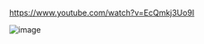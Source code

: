 https://www.youtube.com/watch?v=EcQmkj3Uo9I

![image](https://github.com/user-attachments/assets/b7b7ec90-25bd-44a4-9c4a-cc22149ab21b)
